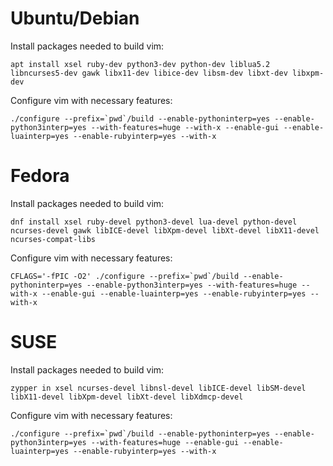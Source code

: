 # Ubuntu/Debian

Install packages needed to build vim:

    apt install xsel ruby-dev python3-dev python-dev liblua5.2 libncurses5-dev gawk libx11-dev libice-dev libsm-dev libxt-dev libxpm-dev

Configure vim with necessary features:

    ./configure --prefix=`pwd`/build --enable-pythoninterp=yes --enable-python3interp=yes --with-features=huge --with-x --enable-gui --enable-luainterp=yes --enable-rubyinterp=yes --with-x

# Fedora

Install packages needed to build vim:

    dnf install xsel ruby-devel python3-devel lua-devel python-devel ncurses-devel gawk libICE-devel libXpm-devel libXt-devel libX11-devel ncurses-compat-libs

Configure vim with necessary features:

    CFLAGS='-fPIC -O2' ./configure --prefix=`pwd`/build --enable-pythoninterp=yes --enable-python3interp=yes --with-features=huge --with-x --enable-gui --enable-luainterp=yes --enable-rubyinterp=yes --with-x

# SUSE

Install packages needed to build vim:

    zypper in xsel ncurses-devel libnsl-devel libICE-devel libSM-devel libX11-devel libXpm-devel libXt-devel libXdmcp-devel

Configure vim with necessary features:

    ./configure --prefix=`pwd`/build --enable-pythoninterp=yes --enable-python3interp=yes --with-features=huge --enable-gui --enable-luainterp=yes --enable-rubyinterp=yes --with-x
